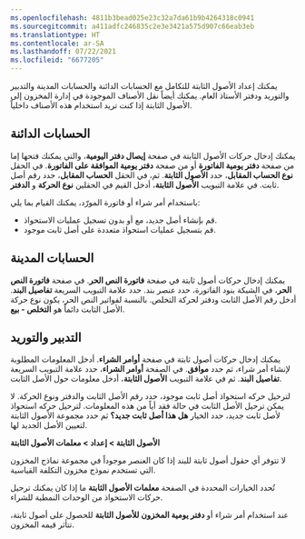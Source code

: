 ```yaml
---
ms.openlocfilehash: 4811b3bead025e23c32a7da61b9b4264318c0941
ms.sourcegitcommit: a411adfc246835c2e3e3421a575d907c66eab3eb
ms.translationtype: HT
ms.contentlocale: ar-SA
ms.lasthandoff: 07/22/2021
ms.locfileid: "6677205"
---
```

يمكنك إعداد الأصول الثابتة للتكامل مع الحسابات الدائنة والحسابات المدينة والتدبير والتوريد ودفتر الأستاذ العام. يمكنك أيضاً نقل الأصناف الموجودة في إدارة المخزون إلى الأصول الثابتة إذا كنت تريد استخدام هذه الأصناف داخلياً.

## <a name="accounts-payable"></a>الحسابات الدائنة

يمكنك إدخال حركات الأصول الثابتة في صفحة **إيصال دفتر اليومية**، والتي يمكنك فتحها إما من صفحة **دفتر يومية الفاتورة** أو من صفحة **دفتر يومية الموافقة على الفاتورة**. في الحقل **نوع الحساب المقابل**، حدد **الأصول الثابتة**. ثم، في الحقل **الحساب المقابل**، حدد رقم أصل ثابت. في علامة التبويب **الأصول الثابتة**، أدخل القيم في الحقلين **نوع الحركة** و **الدفتر**.

باستخدام أمر شراء أو فاتورة المورّد، يمكنك القيام بما يلي:

-   قم بإنشاء أصل جديد، مع أو بدون تسجيل عمليات الاستحواذ.
-   قم بتسجيل عمليات استحواذ متعددة على أصل ثابت موجود.

## <a name="accounts-receivable"></a>الحسابات المدينة

يمكنك إدخال حركات أصول ثابتة في صفحة **فاتورة النص الحر‬**. في صفحة **فاتورة النص الحر**‬، في الشبكة بنود الفاتورة، حدد عنصر بند. حدد علامة التبويب السريعة **تفاصيل البند**. أدخل رقم الأصل الثابت ودفتر لحركة التخلص. بالنسبة لفواتير النص الحر، يكون نوع حركة الأصل الثابت دائماً هو **التخلص - بيع**.

## <a name="procurement-and-sourcing"></a>التدبير والتوريد

يمكنك إدخال حركات أصول ثابتة في صفحة **‏‫أوامر الشراء‬‬**.
أدخل المعلومات المطلوبة لإنشاء أمر شراء، ثم حدد **موافق**. في الصفحة **أوامر الشراء**، حدد علامة التبويب السريعة **تفاصيل البند**. ثم في علامة التبويب **الأصول الثابتة**، أدخل معلومات حول الأصل الثابت.

لترحيل حركه استحواذ أصل ثابت موجود، حدد رقم الأصل الثابت والدفتر ونوع الحركة. لا يمكن ترحيل الأصل الثابت في حالة فقد أياً من هذه المعلومات. لترحيل حركه استحواذ لأصل ثابت جديد، حدد الخيار **هل هذا أصل ثابت جديد؟** ثم حدد مجموعة الأصول الثابتة لتعيين الأصل الجديد لها.

**الأصول الثابتة > إعداد > معلمات الأصول الثابتة**

لا تتوفر أي حقول أصول ثابتة للبند إذا كان العنصر موجوداً في مجموعة نماذج المخزون التي تستخدم نموذج مخزون التكلفة القياسية.

تُحدد الخيارات المحددة في الصفحة **معلمات الأصول الثابتة** ما إذا كان يمكنك ترحيل حركات الاستحواذ من الوحدات النمطية للشراء.

عند استخدام أمر شراء أو **دفتر يومية المخزون للأصول الثابتة** للحصول على أصول ثابتة، تتأثر قيمه المخزون.
